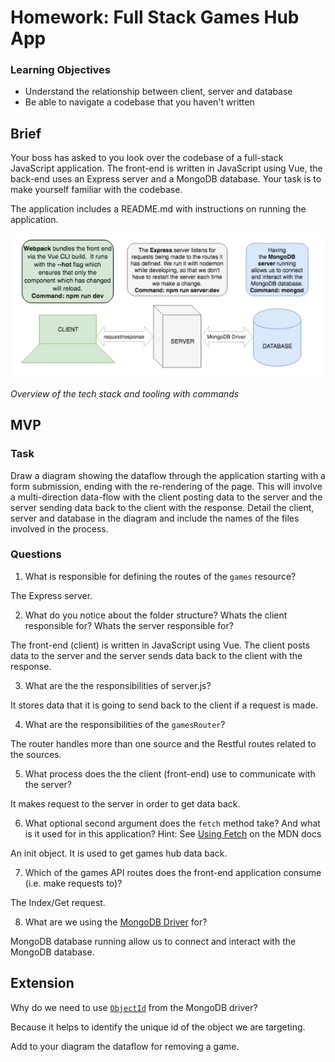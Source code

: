# Homework: Full Stack Games Hub App

### Learning Objectives

- Understand the relationship between client, server and database
- Be able to navigate a codebase that you haven't written

## Brief

Your boss has asked to you look over the codebase of a full-stack JavaScript application. The front-end is written in JavaScript using Vue, the back-end uses an Express server and a MongoDB database. Your task is to make yourself familiar with the codebase.

The application includes a README.md with instructions on running the application.

![Overview of the tech stack and tooling with commands](images/tech_stack_with_commands.png)

*Overview of the tech stack and tooling with commands*

## MVP

### Task

Draw a diagram showing the dataflow through the application starting with a form submission, ending with the re-rendering of the page. This will involve a multi-direction data-flow with the client posting data to the server and the server sending data back to the client with the response. Detail the client, server and database in the diagram and include the names of the files involved in the process.

### Questions

1. What is responsible for defining the routes of the `games` resource?

The Express server.

2. What do you notice about the folder structure?  Whats the client responsible for? Whats the server responsible for?

The front-end (client) is written in JavaScript using Vue. The client posts data to the server and the server sends data back to the client with the response.

3. What are the the responsibilities of server.js?

It stores data that it is going to send back to the client if a request is made.

4. What are the responsibilities of the `gamesRouter`?

The router handles more than one source and the Restful routes related to the sources.

5. What process does the the client (front-end) use to communicate with the server?

It makes request to the server in order to get data back.

6. What optional second argument does the `fetch` method take? And what is it used for in this application? Hint: See [Using Fetch](https://developer.mozilla.org/en-US/docs/Web/API/Fetch_API/Using_Fetch) on the MDN docs

An init object. It is used to get games hub data back.

7. Which of the games API routes does the front-end application consume (i.e. make requests to)?

The Index/Get request.

8. What are we using the [MongoDB Driver](http://mongodb.github.io/node-mongodb-native/) for?

MongoDB database running allow us to connect and interact with the MongoDB database.

## Extension

Why do we need to use [`ObjectId`](https://mongodb.github.io/node-mongodb-native/api-bson-generated/objectid.html) from the MongoDB driver?

Because it helps to identify the unique id of the object we are targeting.

Add to your diagram the dataflow for removing a game.
